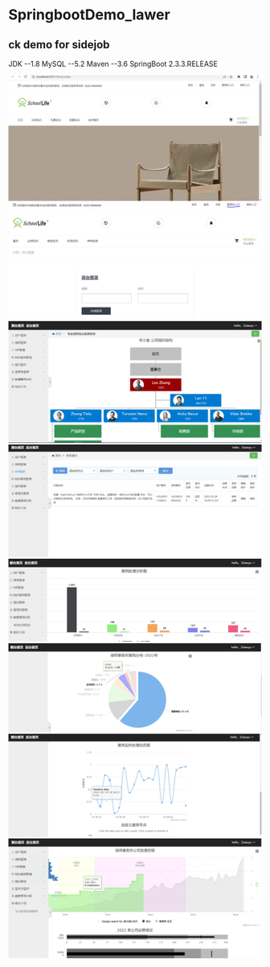 # SpringbootDemo_lawer
## ck demo for sidejob
JDK    --1.8
MySQL  --5.2
Maven  --3.6
SpringBoot  2.3.3.RELEASE

![image](https://raw.githubusercontent.com/Zxiaoyu95/SpringbootDemo_lawer/master/pictureapp/1.PNG)
![image](https://raw.githubusercontent.com/Zxiaoyu95/SpringbootDemo_lawer/master/pictureapp/2.PNG)
![image](https://raw.githubusercontent.com/Zxiaoyu95/SpringbootDemo_lawer/master/pictureapp/3.PNG)
![image](https://raw.githubusercontent.com/Zxiaoyu95/SpringbootDemo_lawer/master/pictureapp/4.PNG)
![image](https://raw.githubusercontent.com/Zxiaoyu95/SpringbootDemo_lawer/master/pictureapp/5.PNG)
![image](https://raw.githubusercontent.com/Zxiaoyu95/SpringbootDemo_lawer/master/pictureapp/6.PNG)
![image](https://raw.githubusercontent.com/Zxiaoyu95/SpringbootDemo_lawer/master/pictureapp/7.PNG)
![image](https://raw.githubusercontent.com/Zxiaoyu95/SpringbootDemo_lawer/master/pictureapp/8.PNG)
